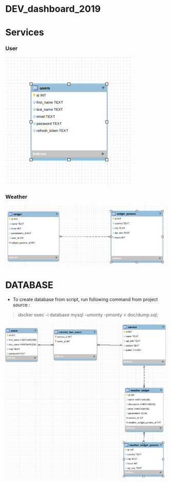 # DEV_dashboard_2019

# Services

### User 
![MCD](MCD_USER.png)

### Weather
![MCD](MCD_WEATHER.png)

# DATABASE

* To create database from script, run following command from project source : 
> docker exec -i database mysql -umonty -pmonty < doc/dump.sql;

![MCD](MCD_V4.png)
